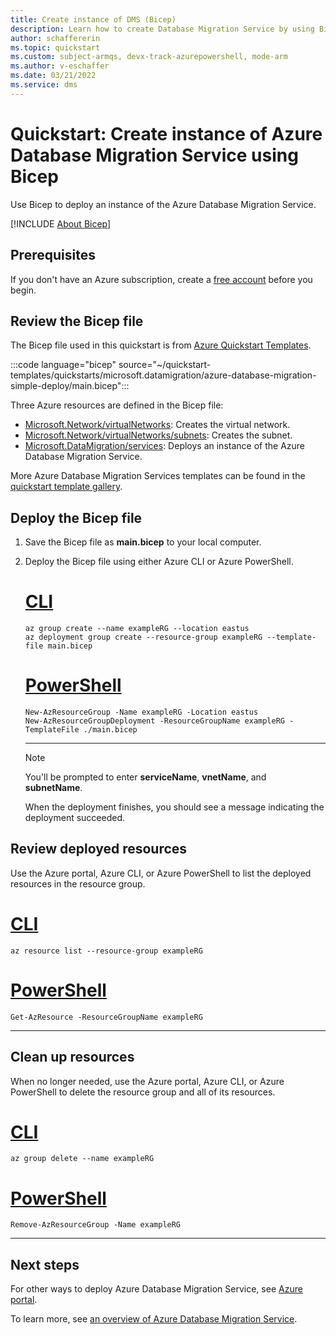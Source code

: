 ```yaml
---
title: Create instance of DMS (Bicep)
description: Learn how to create Database Migration Service by using Bicep.
author: schaffererin
ms.topic: quickstart
ms.custom: subject-armqs, devx-track-azurepowershell, mode-arm
ms.author: v-eschaffer
ms.date: 03/21/2022
ms.service: dms
---
```


# Quickstart: Create instance of Azure Database Migration Service using Bicep

Use Bicep to deploy an instance of the Azure Database Migration Service.

[!INCLUDE [About Bicep](../../includes/resource-manager-quickstart-bicep-introduction.md)]

## Prerequisites

If you don't have an Azure subscription, create a [free account](https://azure.microsoft.com/free/?WT.mc_id=A261C142F) before you begin.

## Review the Bicep file

The Bicep file used in this quickstart is from [Azure Quickstart Templates](https://azure.microsoft.com/resources/templates/azure-database-migration-simple-deploy/).

:::code language="bicep" source="~/quickstart-templates/quickstarts/microsoft.datamigration/azure-database-migration-simple-deploy/main.bicep":::

Three Azure resources are defined in the Bicep file:

- [Microsoft.Network/virtualNetworks](/azure/templates/microsoft.network/virtualnetworks): Creates the virtual network.
- [Microsoft.Network/virtualNetworks/subnets](/azure/templates/microsoft.network/virtualnetworks/subnets): Creates the subnet.
- [Microsoft.DataMigration/services](/azure/templates/microsoft.datamigration/services): Deploys an instance of the Azure Database Migration Service.

More Azure Database Migration Services templates can be found in the [quickstart template gallery](https://azure.microsoft.com/resources/templates/?resourceType=Microsoft.Datamigration&pageNumber=1&sort=Popular).

## Deploy the Bicep file

1. Save the Bicep file as **main.bicep** to your local computer.
1. Deploy the Bicep file using either Azure CLI or Azure PowerShell.

    # [CLI](#tab/CLI)

    ```azurecli
    az group create --name exampleRG --location eastus
    az deployment group create --resource-group exampleRG --template-file main.bicep
    ```

    # [PowerShell](#tab/PowerShell)

    ```azurepowershell
    New-AzResourceGroup -Name exampleRG -Location eastus
    New-AzResourceGroupDeployment -ResourceGroupName exampleRG -TemplateFile ./main.bicep
    ```

    ---

    > [!NOTE]
    > You'll be prompted to enter **serviceName**, **vnetName**, and **subnetName**.

    When the deployment finishes, you should see a message indicating the deployment succeeded.

## Review deployed resources

Use the Azure portal, Azure CLI, or Azure PowerShell to list the deployed resources in the resource group.

# [CLI](#tab/CLI)

```azurecli-interactive
az resource list --resource-group exampleRG
```

# [PowerShell](#tab/PowerShell)

```azurepowershell-interactive
Get-AzResource -ResourceGroupName exampleRG
```

---

## Clean up resources

When no longer needed, use the Azure portal, Azure CLI, or Azure PowerShell to delete the resource group and all of its resources.

# [CLI](#tab/CLI)

```azurecli-interactive
az group delete --name exampleRG
```

# [PowerShell](#tab/PowerShell)

```azurepowershell-interactive
Remove-AzResourceGroup -Name exampleRG
```

---

## Next steps

For other ways to deploy Azure Database Migration Service, see [Azure portal](quickstart-create-data-migration-service-portal.md).

To learn more, see [an overview of Azure Database Migration Service](dms-overview.md).